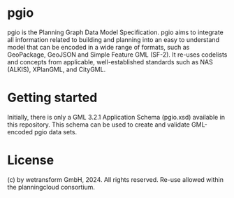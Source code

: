 # pgio
pgio is the Planning Graph Data Model Specification. pgio aims to integrate all information related to building and planning into an easy to understand model that can be encoded in a wide range of formats, such as GeoPackage, GeoJSON and Simple Feature GML (SF-2). It re-uses codelists and concepts from applicable, well-established standards such as NAS (ALKIS), XPlanGML, and CityGML.

# Getting started
Initially, there is only a GML 3.2.1 Application Schema (pgio.xsd) available in this repository. This schema can be used to create and validate GML-encoded pgio data sets.

# License
(c) by wetransform GmbH, 2024. All rights reserved. Re-use allowed within the planningcloud consortium.
